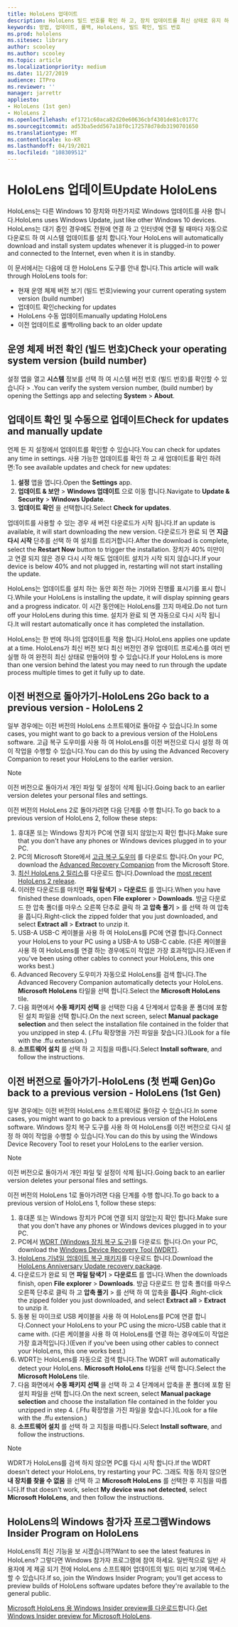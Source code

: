 ```yaml
---
title: HoloLens 업데이트
description: HoloLens 빌드 번호를 확인 하 고, 장치 업데이트를 최신 상태로 유지 하 고, 참가자 프로그램에 참여 하 고, 업데이트를 롤백하는 방법에 대해 알아봅니다.
keywords: 방법, 업데이트, 롤백, HoloLens, 빌드 확인, 빌드 번호
ms.prod: hololens
ms.sitesec: library
author: scooley
ms.author: scooley
ms.topic: article
ms.localizationpriority: medium
ms.date: 11/27/2019
audience: ITPro
ms.reviewer: ''
manager: jarrettr
appliesto:
- HoloLens (1st gen)
- HoloLens 2
ms.openlocfilehash: ef1721c60aca82d20e60636cbf4301de81c0177c
ms.sourcegitcommit: ad53ba5edd567a18f0c172578d78db3190701650
ms.translationtype: MT
ms.contentlocale: ko-KR
ms.lasthandoff: 04/19/2021
ms.locfileid: "108309512"
---
```

# <a name="update-hololens"></a><span data-ttu-id="bd2a0-104">HoloLens 업데이트</span><span class="sxs-lookup"><span data-stu-id="bd2a0-104">Update HoloLens</span></span>

<span data-ttu-id="bd2a0-105">HoloLens는 다른 Windows 10 장치와 마찬가지로 Windows 업데이트를 사용 합니다.</span><span class="sxs-lookup"><span data-stu-id="bd2a0-105">HoloLens uses Windows Update, just like other Windows 10 devices.</span></span> <span data-ttu-id="bd2a0-106">HoloLens는 대기 중인 경우에도 전원에 연결 하 고 인터넷에 연결 될 때마다 자동으로 다운로드 하 여 시스템 업데이트를 설치 합니다.</span><span class="sxs-lookup"><span data-stu-id="bd2a0-106">Your HoloLens will automatically download and install system updates whenever it is plugged-in to power and connected to the Internet, even when it is in standby.</span></span>

<span data-ttu-id="bd2a0-107">이 문서에서는 다음에 대 한 HoloLens 도구를 안내 합니다.</span><span class="sxs-lookup"><span data-stu-id="bd2a0-107">This article will walk through HoloLens tools for:</span></span>

- <span data-ttu-id="bd2a0-108">현재 운영 체제 버전 보기 (빌드 번호)</span><span class="sxs-lookup"><span data-stu-id="bd2a0-108">viewing your current operating system version (build number)</span></span>
- <span data-ttu-id="bd2a0-109">업데이트 확인</span><span class="sxs-lookup"><span data-stu-id="bd2a0-109">checking for updates</span></span>
- <span data-ttu-id="bd2a0-110">HoloLens 수동 업데이트</span><span class="sxs-lookup"><span data-stu-id="bd2a0-110">manually updating HoloLens</span></span>
- <span data-ttu-id="bd2a0-111">이전 업데이트로 롤백</span><span class="sxs-lookup"><span data-stu-id="bd2a0-111">rolling back to an older update</span></span>

## <a name="check-your-operating-system-version-build-number"></a><span data-ttu-id="bd2a0-112">운영 체제 버전 확인 (빌드 번호)</span><span class="sxs-lookup"><span data-stu-id="bd2a0-112">Check your operating system version (build number)</span></span>

<span data-ttu-id="bd2a0-113">설정 앱을 열고 **시스템** 정보를 선택 하 여 시스템 버전 번호 (빌드 번호)를 확인할 수 있습니다  >  .</span><span class="sxs-lookup"><span data-stu-id="bd2a0-113">You can verify the system version number, (build number) by opening the Settings app and selecting **System** > **About**.</span></span>

## <a name="check-for-updates-and-manually-update"></a><span data-ttu-id="bd2a0-114">업데이트 확인 및 수동으로 업데이트</span><span class="sxs-lookup"><span data-stu-id="bd2a0-114">Check for updates and manually update</span></span>

<span data-ttu-id="bd2a0-115">언제 든 지 설정에서 업데이트를 확인할 수 있습니다.</span><span class="sxs-lookup"><span data-stu-id="bd2a0-115">You can check for updates any time in settings.</span></span>  <span data-ttu-id="bd2a0-116">사용 가능한 업데이트를 확인 하 고 새 업데이트를 확인 하려면:</span><span class="sxs-lookup"><span data-stu-id="bd2a0-116">To see available updates and check for new updates:</span></span>

1. <span data-ttu-id="bd2a0-117">**설정** 앱을 엽니다.</span><span class="sxs-lookup"><span data-stu-id="bd2a0-117">Open the **Settings** app.</span></span>
1. <span data-ttu-id="bd2a0-118">**업데이트 & 보안**  >  **Windows 업데이트** 으로 이동 합니다.</span><span class="sxs-lookup"><span data-stu-id="bd2a0-118">Navigate to **Update & Security** > **Windows Update**.</span></span>
1. <span data-ttu-id="bd2a0-119">**업데이트 확인** 을 선택합니다.</span><span class="sxs-lookup"><span data-stu-id="bd2a0-119">Select **Check for updates**.</span></span>

<span data-ttu-id="bd2a0-120">업데이트를 사용할 수 있는 경우 새 버전 다운로드가 시작 됩니다.</span><span class="sxs-lookup"><span data-stu-id="bd2a0-120">If an update is available, it will start downloading the new version.</span></span> <span data-ttu-id="bd2a0-121">다운로드가 완료 되 면 **지금 다시 시작** 단추를 선택 하 여 설치를 트리거합니다.</span><span class="sxs-lookup"><span data-stu-id="bd2a0-121">After the download is complete, select the **Restart Now** button to trigger the installation.</span></span> <span data-ttu-id="bd2a0-122">장치가 40% 미만이 고 연결 되지 않은 경우 다시 시작 해도 업데이트 설치가 시작 되지 않습니다.</span><span class="sxs-lookup"><span data-stu-id="bd2a0-122">If your device is below 40% and not plugged in, restarting will not start installing the update.</span></span>

<span data-ttu-id="bd2a0-123">HoloLens는 업데이트를 설치 하는 동안 회전 하는 기어와 진행률 표시기를 표시 합니다.</span><span class="sxs-lookup"><span data-stu-id="bd2a0-123">While your HoloLens is installing the update, it will display spinning gears and a progress indicator.</span></span> <span data-ttu-id="bd2a0-124">이 시간 동안에는 HoloLens를 끄지 마세요.</span><span class="sxs-lookup"><span data-stu-id="bd2a0-124">Do not turn off your HoloLens during this time.</span></span> <span data-ttu-id="bd2a0-125">설치가 완료 되 면 자동으로 다시 시작 됩니다.</span><span class="sxs-lookup"><span data-stu-id="bd2a0-125">It will restart automatically once it has completed the installation.</span></span>

<span data-ttu-id="bd2a0-126">HoloLens는 한 번에 하나의 업데이트를 적용 합니다.</span><span class="sxs-lookup"><span data-stu-id="bd2a0-126">HoloLens applies one update at a time.</span></span>  <span data-ttu-id="bd2a0-127">HoloLens가 최신 버전 보다 최신 버전인 경우 업데이트 프로세스를 여러 번 실행 하 여 완전히 최신 상태로 만들어야 할 수 있습니다.</span><span class="sxs-lookup"><span data-stu-id="bd2a0-127">If your HoloLens is more than one version behind the latest you may need to run through the update process multiple times to get it fully up to date.</span></span>

## <a name="go-back-to-a-previous-version---hololens-2"></a><span data-ttu-id="bd2a0-128">이전 버전으로 돌아가기-HoloLens 2</span><span class="sxs-lookup"><span data-stu-id="bd2a0-128">Go back to a previous version - HoloLens 2</span></span>

<span data-ttu-id="bd2a0-129">일부 경우에는 이전 버전의 HoloLens 소프트웨어로 돌아갈 수 있습니다.</span><span class="sxs-lookup"><span data-stu-id="bd2a0-129">In some cases, you might want to go back to a previous version of the HoloLens software.</span></span> <span data-ttu-id="bd2a0-130">고급 복구 도우미를 사용 하 여 HoloLens를 이전 버전으로 다시 설정 하 여이 작업을 수행할 수 있습니다.</span><span class="sxs-lookup"><span data-stu-id="bd2a0-130">You can do this by using the Advanced Recovery Companion to reset your HoloLens to the earlier version.</span></span>

> [!NOTE]
> <span data-ttu-id="bd2a0-131">이전 버전으로 돌아가서 개인 파일 및 설정이 삭제 됩니다.</span><span class="sxs-lookup"><span data-stu-id="bd2a0-131">Going back to an earlier version deletes your personal files and settings.</span></span>

<span data-ttu-id="bd2a0-132">이전 버전의 HoloLens 2로 돌아가려면 다음 단계를 수행 합니다.</span><span class="sxs-lookup"><span data-stu-id="bd2a0-132">To go back to a previous version of HoloLens 2, follow these steps:</span></span>

1. <span data-ttu-id="bd2a0-133">휴대폰 또는 Windows 장치가 PC에 연결 되지 않았는지 확인 합니다.</span><span class="sxs-lookup"><span data-stu-id="bd2a0-133">Make sure that you don't have any phones or Windows devices plugged in to your PC.</span></span>
1. <span data-ttu-id="bd2a0-134">PC의 Microsoft Store에서 [고급 복구 도우미](https://www.microsoft.com/p/advanced-recovery-companion/9p74z35sfrs8?activetab=pivot:overviewtab) 를 다운로드 합니다.</span><span class="sxs-lookup"><span data-stu-id="bd2a0-134">On your PC, download the [Advanced Recovery Companion](https://www.microsoft.com/p/advanced-recovery-companion/9p74z35sfrs8?activetab=pivot:overviewtab) from the Microsoft Store.</span></span>
1. <span data-ttu-id="bd2a0-135">[최신 HoloLens 2 릴리스](https://aka.ms/hololens2download)를 다운로드 합니다.</span><span class="sxs-lookup"><span data-stu-id="bd2a0-135">Download the [most recent HoloLens 2 release](https://aka.ms/hololens2download).</span></span>
1. <span data-ttu-id="bd2a0-136">이러한 다운로드를 마치면 **파일 탐색기**  >  **다운로드** 를 엽니다.</span><span class="sxs-lookup"><span data-stu-id="bd2a0-136">When you have finished these downloads, open **File explorer** > **Downloads**.</span></span> <span data-ttu-id="bd2a0-137">방금 다운로드 한 압축 폴더를 마우스 오른쪽 단추로 클릭 하 **고 압축 풀기**  >   를 선택 하 여 압축을 풉니다.</span><span class="sxs-lookup"><span data-stu-id="bd2a0-137">Right-click the zipped folder that you just downloaded, and select **Extract all** > **Extract** to unzip it.</span></span>
1. <span data-ttu-id="bd2a0-138">USB-A USB-C 케이블을 사용 하 여 HoloLens를 PC에 연결 합니다.</span><span class="sxs-lookup"><span data-stu-id="bd2a0-138">Connect your HoloLens to your PC using a USB-A to USB-C cable.</span></span> <span data-ttu-id="bd2a0-139">(다른 케이블을 사용 하 여 HoloLens를 연결 하는 경우에도이 작업은 가장 효과적입니다.)</span><span class="sxs-lookup"><span data-stu-id="bd2a0-139">(Even if you've been using other cables to connect your HoloLens, this one works best.)</span></span>
1. <span data-ttu-id="bd2a0-140">Advanced Recovery 도우미가 자동으로 HoloLens를 검색 합니다.</span><span class="sxs-lookup"><span data-stu-id="bd2a0-140">The Advanced Recovery Companion automatically detects your HoloLens.</span></span> <span data-ttu-id="bd2a0-141">**Microsoft HoloLens** 타일을 선택 합니다.</span><span class="sxs-lookup"><span data-stu-id="bd2a0-141">Select the **Microsoft HoloLens** tile.</span></span>
1. <span data-ttu-id="bd2a0-142">다음 화면에서 **수동 패키지 선택** 을 선택한 다음 4 단계에서 압축을 푼 폴더에 포함 된 설치 파일을 선택 합니다.</span><span class="sxs-lookup"><span data-stu-id="bd2a0-142">On the next screen, select **Manual package selection** and then select the installation file contained in the folder that you unzipped in step 4.</span></span> <span data-ttu-id="bd2a0-143">(.Ffu 확장명을 가진 파일을 찾습니다.)</span><span class="sxs-lookup"><span data-stu-id="bd2a0-143">(Look for a file with the .ffu extension.)</span></span>
1. <span data-ttu-id="bd2a0-144">**소프트웨어 설치** 를 선택 하 고 지침을 따릅니다.</span><span class="sxs-lookup"><span data-stu-id="bd2a0-144">Select **Install software**, and follow the instructions.</span></span>

## <a name="go-back-to-a-previous-version---hololens-1st-gen"></a><span data-ttu-id="bd2a0-145">이전 버전으로 돌아가기-HoloLens (첫 번째 Gen)</span><span class="sxs-lookup"><span data-stu-id="bd2a0-145">Go back to a previous version - HoloLens (1st Gen)</span></span>

<span data-ttu-id="bd2a0-146">일부 경우에는 이전 버전의 HoloLens 소프트웨어로 돌아갈 수 있습니다.</span><span class="sxs-lookup"><span data-stu-id="bd2a0-146">In some cases, you might want to go back to a previous version of the HoloLens software.</span></span> <span data-ttu-id="bd2a0-147">Windows 장치 복구 도구를 사용 하 여 HoloLens를 이전 버전으로 다시 설정 하 여이 작업을 수행할 수 있습니다.</span><span class="sxs-lookup"><span data-stu-id="bd2a0-147">You can do this by using the Windows Device Recovery Tool to reset your HoloLens to the earlier version.</span></span>

> [!NOTE]
> <span data-ttu-id="bd2a0-148">이전 버전으로 돌아가서 개인 파일 및 설정이 삭제 됩니다.</span><span class="sxs-lookup"><span data-stu-id="bd2a0-148">Going back to an earlier version deletes your personal files and settings.</span></span>

<span data-ttu-id="bd2a0-149">이전 버전의 HoloLens 1로 돌아가려면 다음 단계를 수행 합니다.</span><span class="sxs-lookup"><span data-stu-id="bd2a0-149">To go back to a previous version of HoloLens 1, follow these steps:</span></span>

1. <span data-ttu-id="bd2a0-150">휴대폰 또는 Windows 장치가 PC에 연결 되지 않았는지 확인 합니다.</span><span class="sxs-lookup"><span data-stu-id="bd2a0-150">Make sure that you don't have any phones or Windows devices plugged in to your PC.</span></span>
1. <span data-ttu-id="bd2a0-151">PC에서 [WDRT (Windows 장치 복구 도구)](https://support.microsoft.com/help/12379)를 다운로드 합니다.</span><span class="sxs-lookup"><span data-stu-id="bd2a0-151">On your PC, download the [Windows Device Recovery Tool (WDRT)](https://support.microsoft.com/help/12379).</span></span>
1. <span data-ttu-id="bd2a0-152">[HoloLens 기념일 업데이트 복구 패키지](https://aka.ms/hololensrecovery)를 다운로드 합니다.</span><span class="sxs-lookup"><span data-stu-id="bd2a0-152">Download the [HoloLens Anniversary Update recovery package](https://aka.ms/hololensrecovery).</span></span>
1. <span data-ttu-id="bd2a0-153">다운로드가 완료 되 면 **파일 탐색기**  >  **다운로드** 를 엽니다.</span><span class="sxs-lookup"><span data-stu-id="bd2a0-153">When the downloads finish, open **File explorer** > **Downloads**.</span></span> <span data-ttu-id="bd2a0-154">방금 다운로드 한 압축 폴더를 마우스 오른쪽 단추로 클릭 하 고 **압축 풀기**  >  를 선택 하 여 압축을 **풉니다** .</span><span class="sxs-lookup"><span data-stu-id="bd2a0-154">Right-click the zipped folder you just downloaded, and select **Extract all** > **Extract** to unzip it.</span></span>
1. <span data-ttu-id="bd2a0-155">동봉 된 마이크로 USB 케이블을 사용 하 여 HoloLens를 PC에 연결 합니다.</span><span class="sxs-lookup"><span data-stu-id="bd2a0-155">Connect your HoloLens to your PC using the micro-USB cable that it came with.</span></span> <span data-ttu-id="bd2a0-156">(다른 케이블을 사용 하 여 HoloLens를 연결 하는 경우에도이 작업은 가장 효과적입니다.)</span><span class="sxs-lookup"><span data-stu-id="bd2a0-156">(Even if you've been using other cables to connect your HoloLens, this one works best.)</span></span>
1. <span data-ttu-id="bd2a0-157">WDRT는 HoloLens를 자동으로 검색 합니다.</span><span class="sxs-lookup"><span data-stu-id="bd2a0-157">The WDRT will automatically detect your HoloLens.</span></span> <span data-ttu-id="bd2a0-158">**Microsoft HoloLens** 타일을 선택 합니다.</span><span class="sxs-lookup"><span data-stu-id="bd2a0-158">Select the **Microsoft HoloLens** tile.</span></span>
1. <span data-ttu-id="bd2a0-159">다음 화면에서 **수동 패키지 선택** 을 선택 하 고 4 단계에서 압축을 푼 폴더에 포함 된 설치 파일을 선택 합니다.</span><span class="sxs-lookup"><span data-stu-id="bd2a0-159">On the next screen, select **Manual package selection** and choose the installation file contained in the folder you unzipped in step 4.</span></span> <span data-ttu-id="bd2a0-160">(.Ffu 확장명을 가진 파일을 찾습니다.)</span><span class="sxs-lookup"><span data-stu-id="bd2a0-160">(Look for a file with the .ffu extension.)</span></span>
1. <span data-ttu-id="bd2a0-161">**소프트웨어 설치** 를 선택 하 고 지침을 따릅니다.</span><span class="sxs-lookup"><span data-stu-id="bd2a0-161">Select **Install software**, and follow the instructions.</span></span>

> [!NOTE]
> <span data-ttu-id="bd2a0-162">WDRT가 HoloLens를 검색 하지 않으면 PC를 다시 시작 합니다.</span><span class="sxs-lookup"><span data-stu-id="bd2a0-162">If the WDRT doesn't detect your HoloLens, try restarting your PC.</span></span> <span data-ttu-id="bd2a0-163">그래도 작동 하지 않으면 **내 장치를 찾을 수 없음** 을 선택 하 고 **Microsoft HoloLens** 를 선택한 후 지침을 따릅니다.</span><span class="sxs-lookup"><span data-stu-id="bd2a0-163">If that doesn't work, select **My device was not detected**, select **Microsoft HoloLens**, and then follow the instructions.</span></span>

## <a name="windows-insider-program-on-hololens"></a><span data-ttu-id="bd2a0-164">HoloLens의 Windows 참가자 프로그램</span><span class="sxs-lookup"><span data-stu-id="bd2a0-164">Windows Insider Program on HoloLens</span></span>

<span data-ttu-id="bd2a0-165">HoloLens의 최신 기능을 보 시겠습니까?</span><span class="sxs-lookup"><span data-stu-id="bd2a0-165">Want to see the latest features in HoloLens?</span></span>  <span data-ttu-id="bd2a0-166">그렇다면 Windows 참가자 프로그램에 참여 하세요. 일반적으로 일반 사용자에 게 제공 되기 전에 HoloLens 소프트웨어 업데이트의 빌드 미리 보기에 액세스할 수 있습니다.</span><span class="sxs-lookup"><span data-stu-id="bd2a0-166">If so, join the Windows Insider Program; you'll get access to preview builds of HoloLens software updates before they're available to the general public.</span></span>

<span data-ttu-id="bd2a0-167">[Microsoft HoloLens 용 Windows Insider preview를 다운로드](hololens-insider.md)합니다.</span><span class="sxs-lookup"><span data-stu-id="bd2a0-167">[Get Windows Insider preview for Microsoft HoloLens](hololens-insider.md).</span></span>
